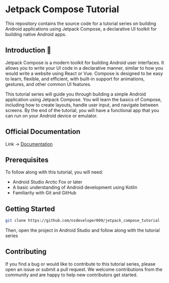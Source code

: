 
# Jetpack Compose Tutorial

This repository contains the source code for a tutorial series on building Android applications using Jetpack Compose, a declarative UI toolkit for building native Android apps.


## Introduction 👋

Jetpack Compose is a modern toolkit for building Android user interfaces. It allows you to write your UI code in a declarative manner, similar to how you would write a website using React or Vue. Compose is designed to be easy to learn, flexible, and efficient, with built-in support for animations, gestures, and other common UI features.

This tutorial series will guide you through building a simple Android application using Jetpack Compose. You will learn the basics of Compose, including how to create layouts, handle user input, and navigate between screens. By the end of the tutorial, you will have a functional app that you can run on your Android device or emulator.

## Official Documentation

Link -> [Documentation](https://developer.android.com/jetpack/compose)

## Prerequisites

To follow along with this tutorial, you will need:

- Android Studio Arctic Fox or later
- A basic understanding of Android development using Kotlin
- Familiarity with Git and GitHub


## Getting Started

```bash
git clone https://github.com/nzdeveloper009/jetpack_compose_tutorial

```

Then, open the project in Android Studio and follow along with the tutorial series


## Contributing

If you find a bug or would like to contribute to this tutorial series, please open an issue or submit a pull request. We welcome contributions from the community and are happy to help new contributors get started.
